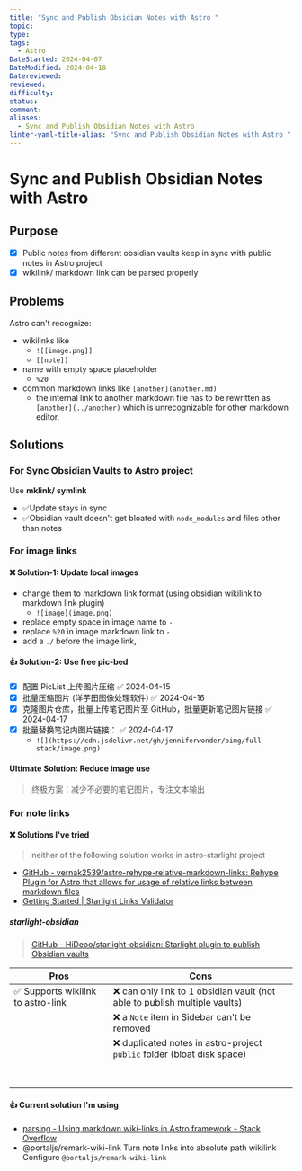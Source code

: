 ```yaml
---
title: "Sync and Publish Obsidian Notes with Astro "
topic: 
type: 
tags:
  - Astro
DateStarted: 2024-04-07
DateModified: 2024-04-18
Datereviewed: 
reviewed: 
difficulty: 
status: 
comment: 
aliases:
  - Sync and Publish Obsidian Notes with Astro
linter-yaml-title-alias: "Sync and Publish Obsidian Notes with Astro "
---
```


# Sync and Publish Obsidian Notes with Astro
## Purpose
- [x] Public notes from different obsidian vaults keep in sync with public notes in Astro project 
- [x] wikilink/ markdown link can be parsed properly 

## Problems
Astro can't recognize:
- wikilinks like 
	- `![[image.png]]` 
	- `[[note]]` 
- name with empty space placeholder
	-  `%20`
- common markdown links like `[another](another.md)`
	- the internal link to another markdown file has to be rewritten as `[another](../another)` which is unrecognizable for other markdown editor. 

## Solutions
### For Sync Obsidian Vaults to Astro project
Use **mklink/ symlink**
  - ✅Update stays in sync
  - ✅Obsidian vault doesn't get bloated with `node_modules` and files other than notes
### For image links
#### ❌ Solution-1: Update local images
- change them to markdown link format (using obsidian wikilink to markdown link plugin)
	- `![image](image.png)`
- replace empty space in image name to `-`
- replace `%20` in image markdown link to `-`
- add a `./` before the image link, 
#### 👍 Solution-2: Use free pic-bed
- [x] 配置 PicList 上传图片压缩 ✅ 2024-04-15
- [x] 批量压缩图片 (洋芋田图像处理软件) ✅ 2024-04-16
- [x] 克隆图片仓库，批量上传笔记图片至 GitHub，批量更新笔记图片链接 ✅ 2024-04-17
- [x] 批量替换笔记内图片链接： ✅ 2024-04-17
	-  `![](https://cdn.jsdelivr.net/gh/jenniferwonder/bimg/full-stack/image.png)`

#### Ultimate Solution: Reduce image use
> 终极方案：减少不必要的笔记图片，专注文本输出

### For note links
#### ❌ Solutions I've tried
> neither of the following solution works in astro-starlight project

- [GitHub - vernak2539/astro-rehype-relative-markdown-links: Rehype Plugin for Astro that allows for usage of relative links between markdown files](https://github.com/vernak2539/astro-rehype-relative-markdown-links)
- [Getting Started | Starlight Links Validator](https://starlight-links-validator.vercel.app/getting-started/)

##### starlight-obsidian

> [GitHub - HiDeoo/starlight-obsidian: Starlight plugin to publish Obsidian vaults](https://github.com/HiDeoo/starlight-obsidian)

| Pros                               | Cons                                                                       |
| ---------------------------------- | -------------------------------------------------------------------------- |
| ✅ Supports wikilink to astro-link | ❌ can only link to 1 obsidian vault (not able to publish multiple vaults) |
|                                    | ❌ a `Note` item in Sidebar can't be removed                               |
|                                    | ❌ duplicated notes in astro-project `public` folder (bloat disk space)    |
|                                    | <br><br>                                                                   |

#### 👍 Current solution I'm using
- [parsing - Using markdown wiki-links in Astro framework - Stack Overflow](https://stackoverflow.com/questions/76163067/using-markdown-wiki-links-in-astro-framework)
- @portaljs/remark-wiki-link
Turn note links into absolute path wikilink
Configure `@portaljs/remark-wiki-link`







